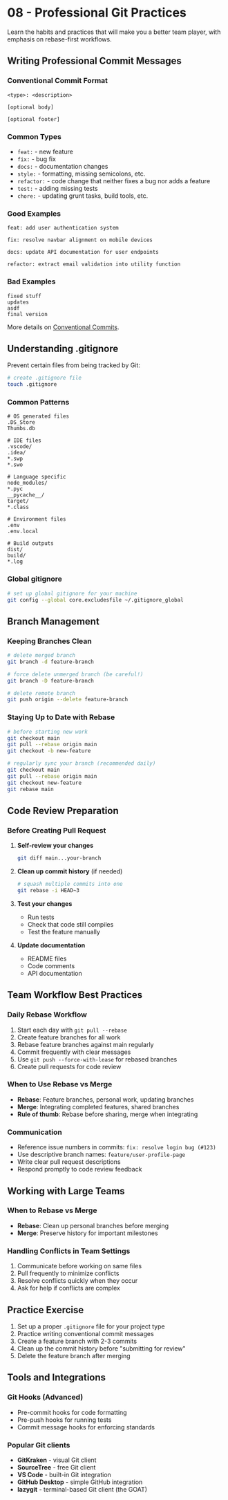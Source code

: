 # 08 - Professional Git Practices

Learn the habits and practices that will make you a better team player, with emphasis on rebase-first workflows.

## Writing Professional Commit Messages

### Conventional Commit Format
```
<type>: <description>

[optional body]

[optional footer]
```

### Common Types
- `feat:` - new feature
- `fix:` - bug fix
- `docs:` - documentation changes
- `style:` - formatting, missing semicolons, etc.
- `refactor:` - code change that neither fixes a bug nor adds a feature
- `test:` - adding missing tests
- `chore:` - updating grunt tasks, build tools, etc.

### Good Examples
```
feat: add user authentication system

fix: resolve navbar alignment on mobile devices

docs: update API documentation for user endpoints

refactor: extract email validation into utility function
```

### Bad Examples
```
fixed stuff
updates
asdf
final version
```

More details on [Conventional Commits](https://www.conventionalcommits.org/en/v1.0.0/).

## Understanding .gitignore

Prevent certain files from being tracked by Git:

```bash
# create .gitignore file
touch .gitignore
```

### Common Patterns
```gitignore
# OS generated files
.DS_Store
Thumbs.db

# IDE files
.vscode/
.idea/
*.swp
*.swo

# Language specific
node_modules/
*.pyc
__pycache__/
target/
*.class

# Environment files
.env
.env.local

# Build outputs
dist/
build/
*.log
```

### Global gitignore
```bash
# set up global gitignore for your machine
git config --global core.excludesfile ~/.gitignore_global
```

## Branch Management

### Keeping Branches Clean
```bash
# delete merged branch
git branch -d feature-branch

# force delete unmerged branch (be careful!)
git branch -D feature-branch

# delete remote branch
git push origin --delete feature-branch
```

### Staying Up to Date with Rebase
```bash
# before starting new work
git checkout main
git pull --rebase origin main
git checkout -b new-feature

# regularly sync your branch (recommended daily)
git checkout main
git pull --rebase origin main
git checkout new-feature
git rebase main
```

## Code Review Preparation

### Before Creating Pull Request
1. **Self-review your changes**
   ```bash
   git diff main...your-branch
   ```

2. **Clean up commit history** (if needed)
   ```bash
   # squash multiple commits into one
   git rebase -i HEAD~3
   ```

3. **Test your changes**
   - Run tests
   - Check that code still compiles
   - Test the feature manually

4. **Update documentation**
   - README files
   - Code comments
   - API documentation

## Team Workflow Best Practices

### Daily Rebase Workflow
1. Start each day with `git pull --rebase`
2. Create feature branches for all work
3. Rebase feature branches against main regularly
4. Commit frequently with clear messages
5. Use `git push --force-with-lease` for rebased branches
6. Create pull requests for code review

### When to Use Rebase vs Merge
- **Rebase**: Feature branches, personal work, updating branches
- **Merge**: Integrating completed features, shared branches
- **Rule of thumb**: Rebase before sharing, merge when integrating

### Communication
- Reference issue numbers in commits: `fix: resolve login bug (#123)`
- Use descriptive branch names: `feature/user-profile-page`
- Write clear pull request descriptions
- Respond promptly to code review feedback

## Working with Large Teams

### When to Rebase vs Merge
- **Rebase**: Clean up personal branches before merging
- **Merge**: Preserve history for important milestones

### Handling Conflicts in Team Settings
1. Communicate before working on same files
2. Pull frequently to minimize conflicts
3. Resolve conflicts quickly when they occur
4. Ask for help if conflicts are complex

## Practice Exercise

1. Set up a proper `.gitignore` file for your project type
2. Practice writing conventional commit messages
3. Create a feature branch with 2-3 commits
4. Clean up the commit history before "submitting for review"
5. Delete the feature branch after merging

## Tools and Integrations

### Git Hooks (Advanced)
- Pre-commit hooks for code formatting
- Pre-push hooks for running tests
- Commit message hooks for enforcing standards

### Popular Git clients
- **GitKraken** - visual Git client
- **SourceTree** - free Git client
- **VS Code** - built-in Git integration
- **GitHub Desktop** - simple GitHub integration
- **lazygit** - terminal-based Git client (the GOAT)
